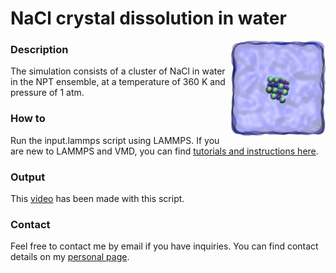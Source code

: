 # NaCl crystal dissolution in water

<img align="right" width="30%" src="NaCldissolution.jpeg">

### Description

The simulation consists of a cluster of NaCl in water in the NPT ensemble, at a temperature of 360 K and pressure of 1 atm.

### How to

Run the input.lammps script using LAMMPS. If you are new to LAMMPS and VMD, you can find [tutorials and instructions here](https://lammpstutorials.github.io/).

### Output

This [video](https://www.youtube.com/watch?v=1ipJ8JQT0rc&t=3s) has been made with this script.

### Contact

Feel free to contact me by email if you have inquiries. You can find contact details on my [personal page](https://simongravelle.github.io/).

